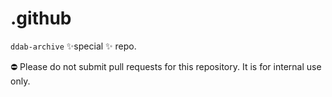 # .github

`ddab-archive` ✨special ✨ repo.

⛔ Please do not submit pull requests for this repository. It is for internal use only.
